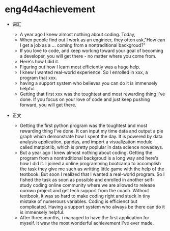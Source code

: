 # eng4d4achievement

- 词汇
  + A year ago I knew almost nothing about coding. Today,
  + When people find out I work as an engineer, they often ask,"How can I get a job as a ... coming from a nontraditional backgroud?"
  + If you love to code, and keep working toward your goal of becoming a developer, you will get there - no matter where you come from.
  + Here's how I did it.
  + Figuring out how I learn most efficiently was a huge help.
  + I knew I wanted real-world experience. So I enrolled in xxx, a program that xxx.
  + having a support system who believes you can do it is immensely helpful.
  + Getting that first xxx was the toughtest and most rewarding thing I've done. If you focus on your love of code and just keep pushing forward, you will get there.

- 正文
  + Getting the first python program was the toughtest and most rewarding thing I've done. It can input my time data and output a pie graph which demonstrate how I spent the day. It is powered by data analysis application, pandas, and import a visualization module called matplotlib, which is pretty poplular in data science nowadays.
  + But a year ago I knew almost nothing about coding. Getting the program from a nontraditional backgroud is a long way and here's how I did it. I joined a online programming bootcamp to accomplish the task they give me such as writting little game with the help of the textbook. But soon I realized that I wanted a real-world program. So I fished the task as soon as possible and enrolled in another self-study coding online community where we are allowed to release ourown project and get tech support from the coach. Without textbook, it was so hard to make coding right and stuck in tiny mistake of numerours variables. Coding is efficienct but complicated. Having a support system who always be there can do it is immensely helpful.
  + After three months, i managed to have the first application for myself. It waw the most wonderful achievement I've ever made.
